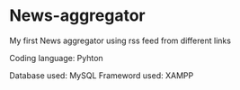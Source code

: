# News-aggregator
My first News aggregator using rss feed from different links

Coding language: Pyhton

Database used: MySQL
Frameword used: XAMPP
